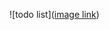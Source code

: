 ![todo list]([image link](https://i.pinimg.com/736x/3a/88/20/3a8820d56aa68497f07536363ca876f1.jpg))
